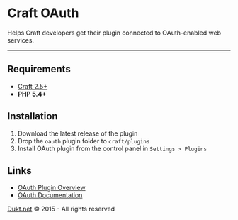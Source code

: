 # Craft OAuth

Helps Craft developers get their plugin connected to OAuth-enabled web services.

-------------------------------------------

## Requirements

- [Craft 2.5+](http://buildwithcraft.com/)
- **PHP 5.4+**

## Installation

1. Download the latest release of the plugin
2. Drop the `oauth` plugin folder to `craft/plugins`
3. Install OAuth plugin from the control panel in `Settings > Plugins`

## Links

- [OAuth Plugin Overview](https://dukt.net/craft/oauth/)
- [OAuth Documentation](https://dukt.net/craft/oauth/docs)

[Dukt.net](https://dukt.net/) © 2015 - All rights reserved